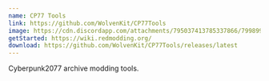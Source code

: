 ```yaml
---
name: CP77 Tools
link: https://github.com/WolvenKit/CP77Tools
image: https://cdn.discordapp.com/attachments/795037413785337866/799899545235488798/version.png
getStarted: https://wiki.redmodding.org/
download: https://github.com/WolvenKit/CP77Tools/releases/latest
---
```


Cyberpunk2077 archive modding tools.

